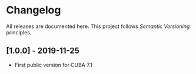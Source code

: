 # Changelog

All releases are documented here. This project follows *Semantic Versioning* principles.

## [1.0.0] - 2019-11-25

- First public version for CUBA 7.1